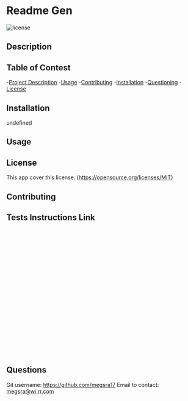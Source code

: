 # Readme Gen
  ![license](https://img.shields.io/badge/license-MIT-brightgreen.svg)

## Description


## Table of Contest
-[Project Description](#desc)
-[Usage](#usage)
-[Contributing](#contributing)
-[Installation](#installation)
-[Questioning](#questions)
-[License](#license)

## Installation
undefined

## Usage


## License 
This app cover this license: (https://opensource.org/licenses/MIT)


## Contributing


## Tests Instructions Link
<div style="position: relative; padding-bottom: 64.98194945848375%; height: 0;"><iframe src="" frameborder="0" webkitallowfullscreen mozallowfullscreen allowfullscreen style="position: absolute; top: 0; left: 0; width: 100%; height: 100%;"></iframe></div>

## Questions
Git username: https://github.com/megsra17
Email to contact: megsra@wi.rr.com